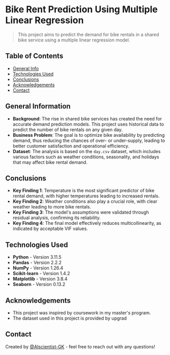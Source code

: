 # Bike Rent Prediction Using Multiple Linear Regression
> This project aims to predict the demand for bike rentals in a shared bike service using a multiple linear regression model.

## Table of Contents
* [General Info](#general-information)
* [Technologies Used](#technologies-used)
* [Conclusions](#conclusions)
* [Acknowledgements](#acknowledgements)
* [Contact](#contact)

## General Information
- **Background**: The rise in shared bike services has created the need for accurate demand prediction models. This project uses historical data to predict the number of bike rentals on any given day.
- **Business Problem**: The goal is to optimize bike availability by predicting demand, thus reducing the chances of over- or under-supply, leading to better customer satisfaction and operational efficiency.
- **Dataset**: The analysis is based on the `day.csv` dataset, which includes various factors such as weather conditions, seasonality, and holidays that may affect bike rental demand.

## Conclusions
- **Key Finding 1**: Temperature is the most significant predictor of bike rental demand, with higher temperatures leading to increased rentals.
- **Key Finding 2**: Weather conditions also play a crucial role, with clear weather leading to more bike rentals.
- **Key Finding 3**: The model's assumptions were validated through residual analysis, confirming its reliability.
- **Key Finding 4**: The final model effectively reduces multicollinearity, as indicated by acceptable VIF values.

## Technologies Used
- **Python** - Version 3.11.5
- **Pandas** - Version 2.2.2
- **NumPy** - Version 1.26.4
- **Scikit-learn** - Version 1.4.2
- **Matplotlib** - Version 3.8.4
- **Seaborn** - Version 0.13.2

## Acknowledgements
- This project was inspired by coursework in my master's program.
- The dataset used in this project is provided by upgrad

## Contact
Created by [@AIscientist-GK](https://github.com/AIscientist-GK) - feel free to reach out with any questions!
